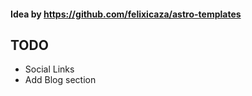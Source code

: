 #### Idea by https://github.com/felixicaza/astro-templates

## TODO
- Social Links
- Add Blog section
